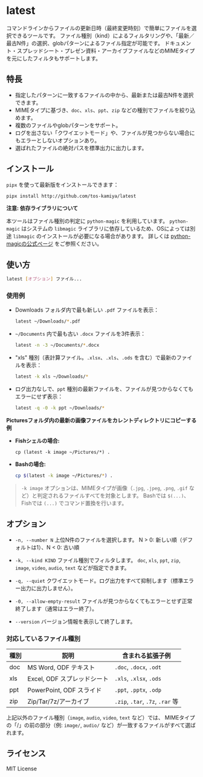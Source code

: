 # latest

コマンドラインからファイルの更新日時（最終変更時刻）で簡単にファイルを選択できるツールです。
ファイル種別（kind）によるフィルタリングや、「最新／最古N件」の選択、globパターンによるファイル指定が可能です。
ドキュメント・スプレッドシート・プレゼン資料・アーカイブファイルなどのMIMEタイプを元にしたフィルタもサポートします。

## 特長

* 指定したパターンに一致するファイルの中から、最新または最古N件を選択できます。
* MIMEタイプに基づき、`doc`、`xls`、`ppt`、`zip` などの種別でファイルを絞り込めます。
* 複数のファイルやglobパターンをサポート。
* ログを出さない「クワイエットモード」や、ファイルが見つからない場合にもエラーとしないオプションあり。
* 選ばれたファイルの絶対パスを標準出力に出力します。

## インストール

`pipx` を使って最新版をインストールできます：

```sh
pipx install http://github.com/tos-kamiya/latest
```

**注意: 依存ライブラリについて**

本ツールはファイル種別の判定に `python-magic` を利用しています。
`python-magic` はシステムの `libmagic` ライブラリに依存しているため、OSによっては別途 `libmagic` のインストールが必要になる場合があります。
詳しくは [python-magicの公式ページ](https://github.com/ahupp/python-magic) をご参照ください。

## 使い方

```sh
latest [オプション] ファイル...
```

### 使用例

* Downloads フォルダ内で最も新しい `.pdf` ファイルを表示：

  ```sh
  latest ~/Downloads/*.pdf
  ```

* `~/Documents` 内で最も古い `.docx` ファイルを3件表示：

  ```sh
  latest -n -3 ~/Documents/*.docx
  ```

* "xls" 種別（表計算ファイル。`.xlsx`、`.xls`、`.ods` を含む）で最新のファイルを表示：

  ```sh
  latest -k xls ~/Downloads/*
  ```

* ログ出力なしで、`ppt` 種別の最新ファイルを、ファイルが見つからなくてもエラーにせず表示：

  ```sh
  latest -q -0 -k ppt ~/Downloads/*
  ```

**Picturesフォルダ内の最新の画像ファイルをカレントディレクトリにコピーする例**

* **Fishシェルの場合:**

  ```fish
  cp (latest -k image ~/Pictures/*) .
  ```

* **Bashの場合:**

  ```bash
  cp $(latest -k image ~/Pictures/*) .
  ```

> `-k image` オプションは、MIMEタイプが画像（`.jpg`, `.jpeg`, `.png`, `.gif` など）と判定されるファイルすべてを対象とします。
> Bashでは `$(...)`、Fishでは `(...)` でコマンド置換を行います。

## オプション

* `-n, --number N`
  上位N件のファイルを選択します。
  N > 0: 新しい順（デフォルトは1）、N < 0: 古い順

* `-k, --kind KIND`
  ファイル種別でフィルタします。
  `doc`, `xls`, `ppt`, `zip`, `image`, `video`, `audio`, `text` などが指定できます。

* `-q, --quiet`
  クワイエットモード。ログ出力をすべて抑制します（標準エラー出力に出力しません）。

* `-0, --allow-empty-result`
  ファイルが見つからなくてもエラーとせず正常終了します（通常はエラー終了）。

* `--version`
  バージョン情報を表示して終了します。

### 対応しているファイル種別

| 種別 | 説明                   | 含まれる拡張子例                        |
| ---- | -------------------- | ------------------------------- |
| doc  | MS Word, ODF テキスト    | `.doc`, `.docx`, `.odt`         |
| xls  | Excel, ODF スプレッドシート  | `.xls`, `.xlsx`, `.ods`         |
| ppt  | PowerPoint, ODF スライド | `.ppt`, `.pptx`, `.odp`         |
| zip  | Zip/Tar/7z/アーカイブ     | `.zip`, `.tar`, `.7z`, `.rar` 等 |

上記以外のファイル種別（`image`, `audio`, `video`, `text` など）では、
MIMEタイプの「/」の前の部分（例: `image/`, `audio/` など）が一致するファイルがすべて選ばれます。

## ライセンス

MIT License
